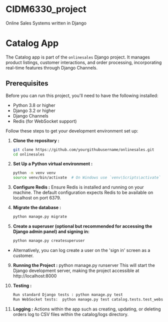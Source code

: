 # CIDM6330_project
Online Sales Systems written in Django

# Catalog App
The Catalog app is part of the `onlinesales` Django project. It manages product listings, customer interactions, and order processing, incorporating real-time features through Django Channels.

## Prerequisites
Before you can run this project, you'll need to have the following installed:
- Python 3.8 or higher
- Django 3.2 or higher
- Django Channels
- Redis (for WebSocket support)

Follow these steps to get your development environment set up:

1. **Clone the repository :**
   ```bash
   git clone https://github.com/yourgithubusername/onlinesales.git
   cd onlinesales

2. **Set Up a Python virtual environment :**
   ```bash
   python -m venv venv
   source venv/bin/activate  # On Windows use `venv\Scripts\activate`

4. **Configure Redis :**
  Ensure Redis is installed and running on your machine. The default configuration expects Redis to be available on localhost on port 6379.

5. **Migrate the database :**
      ```bash
   python manage.py migrate

7. **Create a superuser (optional but recommended for accessing the Django admin panel) and signing in:**
      ```bash
   python manage.py createsuperuser
- Alternatively, you can log create a user on the 'sign in' screen as a customer.

9. **Running the Project :**
  python manage.py runserver
  This will start the Django development server, making the project accessible at http://localhost:8000

10. **Testing :**
      ```bash
      Run standard Django tests : python manage.py test
      Run WebSocket tests:  python manage.py test catalog.tests.test_websockets

12. **Logging :**
  Actions within the app such as creating, updating, or deleting orders log to CSV files within the catalog/logs directory.
